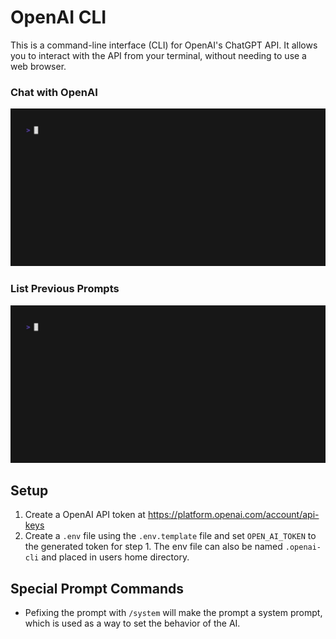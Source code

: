 # OpenAI CLI

This is a command-line interface (CLI) for OpenAI's ChatGPT API. It allows you to interact with the API from your terminal, without needing to use a web browser.

### Chat with OpenAI 
![Demo](demo.gif)
### List Previous Prompts
![List Chat](list.gif)

## Setup
1) Create a OpenAI API token at https://platform.openai.com/account/api-keys
2) Create a `.env` file using the `.env.template` file and set `OPEN_AI_TOKEN` to the generated token for step 1. The env file can also be named `.openai-cli` and placed in users home directory.

## Special Prompt Commands
- Pefixing the prompt with `/system` will make the prompt a system prompt, which is used as a way to set the behavior of the AI.
